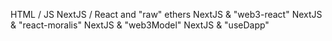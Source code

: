 HTML / JS 
NextJS / React and "raw" ethers
NextJS & "web3-react"
NextJS & "react-moralis"
NextJS & "web3Model"
NextJS & "useDapp"
